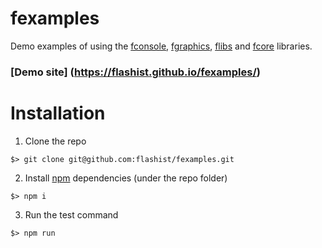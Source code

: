 # fexamples

Demo examples of using the [fconsole](https://github.com/flashist/fconsole), [fgraphics](https://github.com/flashist/fgraphics), [flibs](https://github.com/flashist/flibs) and [fcore](https://github.com/flashist/fcore) libraries.

### [Demo site] (https://flashist.github.io/fexamples/)

# Installation

1) Clone the repo

```$> git clone git@github.com:flashist/fexamples.git``` 

2) Install [npm](https://github.com/npm/npm) dependencies (under the repo folder)

```$> npm i```

3) Run the test command

```$> npm run```
